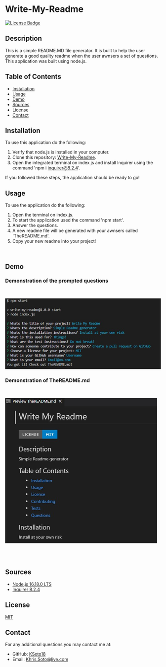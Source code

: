 # Write-My-Readme

[![License Badge](https://img.shields.io/badge/license-MIT-success?style=for-the-badge&color=blue)](https://choosealicense.com/licenses/mit/)

## Description

 This is a simple README.MD file generator. It is built to help the user generate a good quality readme when the user awnsers a set of questions. This application was built using node.js.


## Table of Contents
* [Installation](#installation)
* [Usage](#usage)
* [Demo](#demo)
* [Sources](#sources)
* [License](#license)
* [Contact](#contact)


## Installation

To use this application do the following:
 1. Verify that node.js is installed in your computer.
 2. Clone this repository: [Write-My-Readme](https://github.com/KSoto18/Write-My-Readme).
 3. Open the integrated terminal on index.js and install Inquirer using the command 'npm i inquirer@8.2.4'.

If you followed these steps, the application should be ready to go!


## Usage

To use the application do the following:
 1. Open the terminal on index.js.
 2. To start the application used the command 'npm start'.
 3. Answer the questions.
 4. A new readme file will be generated with your awnsers called 'TheREADME.md'.
 5. Copy your new readme into your project!


<br>

 ## Demo
 
 ### Demonstration of the prompted questions
<br>

  ![Screenshot of questions](./assets/Screenshot1.jpg)
<br>

### Demonstration of TheREADME.md
<br>
 
  ![Screenshot of readme file](./assets/Screenshot2.jpg)

<br><br>

 ## Sources
  
  - [Node.js 16.18.0 LTS](https://nodejs.org/en/)
  - [Inquirer 8.2.4](https://www.npmjs.com/package/inquirer/v/8.2.4)


 ## License
 [MIT](https://choosealicense.com/licenses/mit/)


 ## Contact
 For any additional questions you may contact me at: 
 - GitHub: [KSoto18](https://github.com/KSoto18)
 - Email: [Khris.Soto@live.com](mailto:Khris.Soto@live.com)